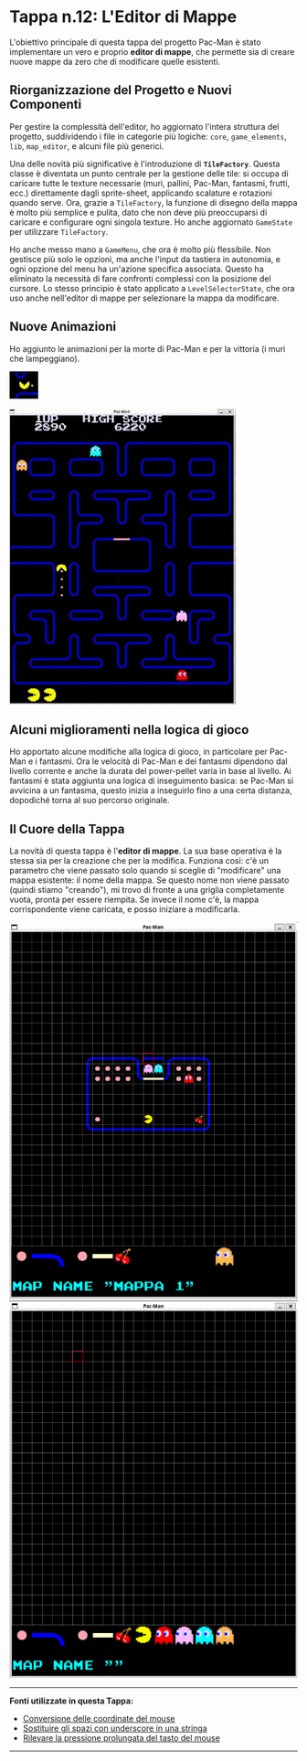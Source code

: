 # Tappa n.12: L'Editor di Mappe

L'obiettivo principale di questa tappa del progetto Pac-Man è stato implementare un vero e proprio **editor di mappe**, che permette sia di creare nuove mappe da zero che di modificare quelle esistenti.

## Riorganizzazione del Progetto e Nuovi Componenti

Per gestire la complessità dell'editor, ho aggiornato l'intera struttura del progetto, suddividendo i file in categorie più logiche: `core`, `game_elements`, `lib`, `map_editor`, e alcuni file più generici.

Una delle novità più significative è l'introduzione di **`TileFactory`**. Questa classe è diventata un punto centrale per la gestione delle tile: si occupa di caricare tutte le texture necessarie (muri, pallini, Pac-Man, fantasmi, frutti, ecc.) direttamente dagli sprite-sheet, applicando scalature e rotazioni quando serve. Ora, grazie a `TileFactory`, la funzione di disegno della mappa è molto più semplice e pulita, dato che non deve più preoccuparsi di caricare e configurare ogni singola texture. Ho anche aggiornato `GameState` per utilizzare `TileFactory`.

Ho anche messo mano a `GameMenu`, che ora è molto più flessibile. Non gestisce più solo le opzioni, ma anche l'input da tastiera in autonomia, e ogni opzione del menu ha un'azione specifica associata. Questo ha eliminato la necessità di fare confronti complessi con la posizione del cursore. Lo stesso principio è stato applicato a `LevelSelectorState`, che ora uso anche nell'editor di mappe per selezionare la mappa da modificare.

## Nuove Animazioni
Ho aggiunto le animazioni per la morte di Pac-Man e per la vittoria (i muri che lampeggiano).

![Demo animazione morte di pacman](images/demo-pacmandeath.gif)


![Demo animazione vittoria](images/demo-victoryblink.gif)

## Alcuni miglioramenti nella logica di gioco
Ho apportato alcune modifiche alla logica di gioco, in particolare per Pac-Man e i fantasmi. Ora le velocità di Pac-Man e dei fantasmi dipendono dal livello corrente e anche la durata del power-pellet varia in base al livello.
Ai fantasmi è stata aggiunta una logica di inseguimento basica: se Pac-Man si avvicina a un fantasma, questo inizia a inseguirlo fino a una certa distanza, dopodiché torna al suo percorso originale.

## Il Cuore della Tappa

La novità di questa tappa è l'**editor di mappe**. La sua base operativa è la stessa sia per la creazione che per la modifica. Funziona così: c'è un parametro che viene passato solo quando si sceglie di "modificare" una mappa esistente: il nome della mappa. Se questo nome non viene passato (quindi stiamo "creando"), mi trovo di fronte a una griglia completamente vuota, pronta per essere riempita. Se invece il nome c'è, la mappa corrispondente viene caricata, e posso iniziare a modificarla.

![Demo dell'editor di mappe](images/demo-edit.png)
![Demo dell'editor di mappe](images/demo-create.png)

---
**Fonti utilizzate in questa Tappa:**
* [Conversione delle coordinate del mouse](https://www.sfml-dev.org/tutorials/3.0/graphics/view/#coordinates-conversions)
* [Sostituire gli spazi con underscore in una stringa](https://stackoverflow.com/questions/5252612/replace-space-with-an-underscore)
* [Rilevare la pressione prolungata del tasto del mouse](https://en.sfml-dev.org/forums/index.php?topic=13412.0)
---